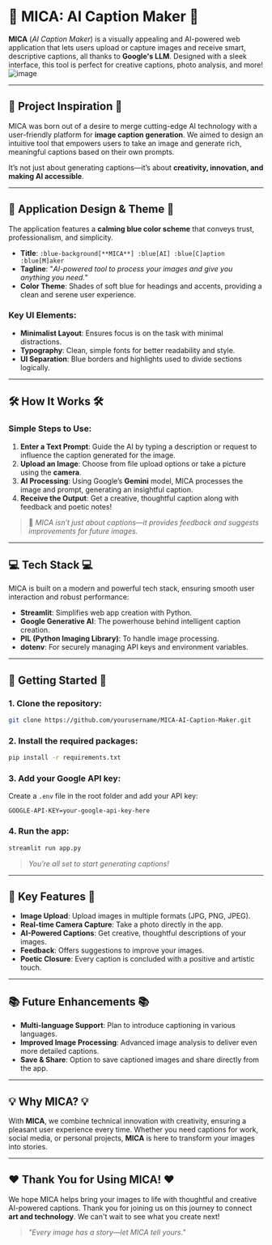 
# 🎨 **MICA: AI Caption Maker** 🎨

**MICA** (*AI Caption Maker*) is a visually appealing and AI-powered web application that lets users upload or capture images and receive smart, descriptive captions, all thanks to **Google's LLM**. Designed with a sleek interface, this tool is perfect for creative captions, photo analysis, and more!
![image](https://github.com/user-attachments/assets/270bca3d-acd7-412d-9fe9-279bb28bb8bf)

---

## 🌟 **Project Inspiration** 🌟

MICA was born out of a desire to merge cutting-edge AI technology with a user-friendly platform for **image caption generation**. We aimed to design an intuitive tool that empowers users to take an image and generate rich, meaningful captions based on their own prompts. 

It’s not just about generating captions—it’s about **creativity, innovation, and making AI accessible**.

---

## 🎨 **Application Design & Theme** 🎨

The application features a **calming blue color scheme** that conveys trust, professionalism, and simplicity.

- **Title**: `:blue-background[**MICA**] :blue[AI] :blue[C]aption :blue[M]aker`
- **Tagline**: "*AI-powered tool to process your images and give you anything you need.*"
- **Color Theme**: Shades of soft blue for headings and accents, providing a clean and serene user experience.

### Key UI Elements:
- **Minimalist Layout**: Ensures focus is on the task with minimal distractions.
- **Typography**: Clean, simple fonts for better readability and style.
- **UI Separation**: Blue borders and highlights used to divide sections logically.

---

## 🛠 **How It Works** 🛠

### Simple Steps to Use:
1. **Enter a Text Prompt**: Guide the AI by typing a description or request to influence the caption generated for the image.
2. **Upload an Image**: Choose from file upload options or take a picture using the **camera**.
3. **AI Processing**: Using Google’s **Gemini** model, MICA processes the image and prompt, generating an insightful caption.
4. **Receive the Output**: Get a creative, thoughtful caption along with feedback and poetic notes!

> 📝 *MICA isn’t just about captions—it provides feedback and suggests improvements for future images.*

---

## 💻 **Tech Stack** 💻

MICA is built on a modern and powerful tech stack, ensuring smooth user interaction and robust performance:

- **Streamlit**: Simplifies web app creation with Python.
- **Google Generative AI**: The powerhouse behind intelligent caption creation.
- **PIL (Python Imaging Library)**: To handle image processing.
- **dotenv**: For securely managing API keys and environment variables.

---

## 🚀 **Getting Started** 🚀

### 1. Clone the repository:
```bash
git clone https://github.com/yourusername/MICA-AI-Caption-Maker.git
```

### 2. Install the required packages:
```bash
pip install -r requirements.txt
```

### 3. Add your Google API key:
Create a `.env` file in the root folder and add your API key:
```env
GOOGLE-API-KEY=your-google-api-key-here
```

### 4. Run the app:
```bash
streamlit run app.py
```

> *You’re all set to start generating captions!*

---

## 🌈 **Key Features** 🌈

- **Image Upload**: Upload images in multiple formats (JPG, PNG, JPEG).
- **Real-time Camera Capture**: Take a photo directly in the app.
- **AI-Powered Captions**: Get creative, thoughtful descriptions of your images.
- **Feedback**: Offers suggestions to improve your images.
- **Poetic Closure**: Every caption is concluded with a positive and artistic touch.

---

## 📚 **Future Enhancements** 📚

- **Multi-language Support**: Plan to introduce captioning in various languages.
- **Improved Image Processing**: Advanced image analysis to deliver even more detailed captions.
- **Save & Share**: Option to save captioned images and share directly from the app.

---

## 💡 **Why MICA?** 💡

With **MICA**, we combine technical innovation with creativity, ensuring a pleasant user experience every time. Whether you need captions for work, social media, or personal projects, **MICA** is here to transform your images into stories.

---

## ❤️ **Thank You for Using MICA!** ❤️

We hope MICA helps bring your images to life with thoughtful and creative AI-powered captions. Thank you for joining us on this journey to connect **art and technology**. We can't wait to see what you create next!

> *"Every image has a story—let MICA tell yours."*
